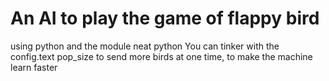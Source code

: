 # An AI to play the game of flappy bird 
using python and the module neat python
You can tinker with the config.text pop_size to send more birds at one time, to make the machine learn faster
